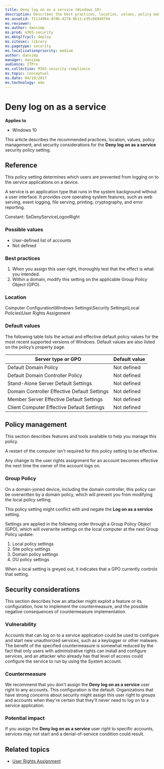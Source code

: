 ```yaml
---
title: Deny log on as a service (Windows 10)
description: Describes the best practices, location, values, policy management, and security considerations for the Deny log on as a service security policy setting.
ms.assetid: f1114964-df86-4278-9b11-e35c66949794
ms.reviewer: 
ms.author: dansimp
ms.prod: m365-security
ms.mktglfcycl: deploy
ms.sitesec: library
ms.pagetype: security
ms.localizationpriority: medium
author: dansimp
manager: dansimp
audience: ITPro
ms.collection: M365-security-compliance
ms.topic: conceptual
ms.date: 04/19/2017
ms.technology: mde
---
```


# Deny log on as a service

**Applies to**
-   Windows 10

This article describes the recommended practices, location, values, policy management, and security considerations for the **Deny log on as a service** security policy setting.

## Reference

This policy setting determines which users are prevented from logging on to the service applications on a device.

A service is an application type that runs in the system background without a user interface. It provides core operating system features, such as web serving, event logging, file serving, printing, cryptography, and error reporting.

Constant: SeDenyServiceLogonRight

### Possible values

-   User-defined list of accounts
-   Not defined

### Best practices

1.  When you assign this user right, thoroughly test that the effect is what you intended.
2.  Within a domain, modify this setting on the applicable Group Policy Object (GPO).

### Location

Computer Configuration\\Windows Settings\\Security Settings\\Local Policies\\User Rights Assignment

### Default values

The following table lists the actual and effective default policy values for the most recent supported versions of Windows. Default values are also listed on the policy’s property page.

| Server type or GPO | Default value |
| - | - |
| Default Domain Policy | Not defined| 
| Default Domain Controller Policy | Not defined| 
| Stand-Alone Server Default Settings | Not defined | 
| Domain Controller Effective Default Settings | Not defined | 
| Member Server Effective Default Settings | Not defined | 
| Client Computer Effective Default Settings | Not defined | 
 
## Policy management

This section describes features and tools available to help you manage this policy.

A restart of the computer isn't required for this policy setting to be effective.

Any change to the user rights assignment for an account becomes effective the next time the owner of the account logs on.

### Group Policy

On a domain-joined device, including the domain controller, this policy can be overwritten by a domain policy, which will prevent you from modifying the local policy setting.

This policy setting might conflict with and negate the **Log on as a service** setting.

Settings are applied in the following order through a Group Policy Object (GPO), which will overwrite settings on the local computer at the next Group Policy update:

1.  Local policy settings
2.  Site policy settings
3.  Domain policy settings
4.  OU policy settings

When a local setting is greyed out, it indicates that a GPO currently controls that setting.

## Security considerations

This section describes how an attacker might exploit a feature or its configuration, how to implement the countermeasure, and the possible negative consequences of countermeasure implementation.

### Vulnerability

Accounts that can log on to a service application could be used to configure and start new unauthorized services, such as a keylogger or other malware. The benefit of the specified countermeasure is somewhat reduced by the fact that only users with administrative rights can install and configure 
services, and an attacker who already has that level of access could configure the service to run by using the System account.

### Countermeasure

We recommend that you don't assign the **Deny log on as a service** user right to any accounts. This configuration is the default. Organizations that have strong concerns about security might assign this user right to groups and accounts when they're certain that they'll never need to log on to a service application.

### Potential impact

If you assign the **Deny log on as a service** user right to specific accounts, services may not start and a denial-of-service condition could result.

## Related topics

- [User Rights Assignment](user-rights-assignment.md)
